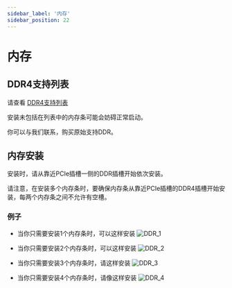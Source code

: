 ```yaml
---
sidebar_label: '内存'
sidebar_position: 22
---
```

# 内存

## DDR4支持列表
请查看 [DDR4支持列表](https://github.com/milkv-pioneer/pioneer-files/blob/main/hardware/pioneer_ddr_list.pdf)

安装未包括在列表中的内存条可能会妨碍正常启动。 

你可以与我们联系，购买原始支持DDR。
## 内存安装
安装时，请从靠近PCIe插槽一侧的DDR插槽开始依次安装。 

请注意，在安装多个内存条时，要确保内存条从靠近PCIe插槽的DDR4插槽开始安装，每两个内存条之间不允许有空槽。

### 例子

- 当你只需要安装1个内存条时，可以这样安装
![DDR_1](/docs/pioneer/ddr_1.webp)  

- 当你只需要安装2个内存条时，可以这样安装
![DDR_2](/docs/pioneer/ddr_2.webp)  

- 当你只需要安装3个内存条时，请这样安装
![DDR_3](/docs/pioneer/ddr_3.webp)  

- 当你只需要安装4个内存条时，请像这样安装
![DDR_4](/docs/pioneer/ddr_4.webp)
